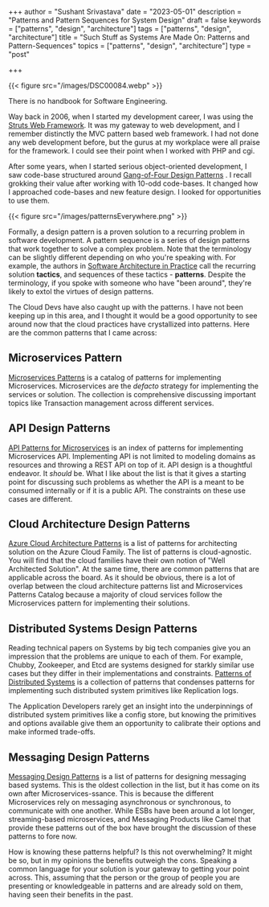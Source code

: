 +++
author = "Sushant Srivastava"
date = "2023-05-01"
description = "Patterns and Pattern Sequences for System Design"
draft = false
keywords = ["patterns", "design", "architecture"]
tags = ["patterns", "design", "architecture"]
title = "Such Stuff as Systems Are Made On: Patterns and Pattern-Sequences"
topics = ["patterns", "design", "architecture"]
type = "post"

+++

{{< figure src="/images/DSC00084.webp" >}}

There is no handbook for Software Engineering.

Way back in 2006, when I started my development career, I was using the [Struts Web Framework](https://struts.apache.org/index.html "Struts Web Framework"). 
It was my gateway to web development, and I remember distinctly the MVC pattern based web framework.
I had not done any web development before, but the gurus at my workplace were all praise for the framework.
I could see their point when I worked with PHP and cgi.

After some years, when I started serious object-oriented development, I saw code-base structured around [Gang-of-Four Design Patterns](https://www.digitalocean.com/community/tutorials/gangs-of-four-gof-design-patterns "Gang-of-Four Design Patterns")
. I recall grokking their value after working with 10-odd code-bases. It changed how I approached code-bases
and new feature design. I looked for opportunities to use them.

{{< figure src="/images/patternsEverywhere.png" >}}

Formally, a design pattern is a proven solution to a recurring problem in software development. 
A pattern sequence is a series of design patterns that work together to solve a complex problem.
Note that the terminology can be slightly different depending on who you're speaking with. For example, 
the authors in [Software Architecture in Practice](https://www.oreilly.com/library/view/software-architecture-in/9780132942799/ "Software Architecture in Practice") call the recurring solution **tactics**, 
and sequences of these tactics - **patterns**.
Despite the terminology, if you spoke with someone who have "been around", they're likely to extol the virtues of design patterns.

The Cloud Devs have also caught up with the patterns. I have not been keeping up in this area, and I thought it would be a good 
opportunity to see around now that the cloud practices have crystallized into patterns. Here are the common patterns that I came across:


## Microservices Pattern 

[Microservices Patterns](https://microservices.io/patterns/index.html "Microservices Patterns") is a catalog of patterns for implementing
Microservices. Microservices are the *defacto* strategy for implementing the services or solution. The collection is comprehensive discussing important
topics like Transaction management across different services.   

## API Design Patterns

[API Patterns for Microservices](https://microservice-api-patterns.org/patterns/ "API Patterns for Microservices") is an index of patterns 
for implementing Microservices API. Implementing API is not limited to modeling domains as resources and throwing a REST API on top of it.
API design is a thoughtful endeavor. It *should* be. What I like about the list is that it gives a starting point for discussing such problems as 
whether the API is a meant to be consumed internally or if it is a public API. The constraints on these use cases are different.

## Cloud Architecture Design Patterns

[Azure Cloud Architecture Patterns](https://learn.microsoft.com/en-us/azure/architecture/patterns/ "Azure Cloud Architecture Patterns") is a list of 
patterns for architecting solution on the Azure Cloud Family. The list of patterns is cloud-agnostic. You will find that the cloud families have their own 
notion of "Well Architected Solution". At the same time, there are common patterns that are applicable across the board. As it should be obvious, there is a lot of 
overlap between the cloud architecture patterns list and Microservices Patterns Catalog because a majority of cloud services follow the Microservices pattern for 
implementing their solutions.

## Distributed Systems Design Patterns
Reading technical papers on Systems by big tech companies give you an impression that the problems are unique to each of them. For example, Chubby, Zookeeper, and Etcd
are systems designed for starkly similar use cases but they differ in their implementations and constraints. [Patterns of Distributed Systems](https://martinfowler.com/articles/patterns-of-distributed-systems/ "Patterns of Distributed Systems")
is a collection of patterns that condenses patterns for implementing such distributed system primitives like Replication logs.

The Application Developers rarely get an insight into the underpinnings of distributed system primitives like a config store, but knowing the primitives and options available give them
an opportunity to calibrate their options and make informed trade-offs.

## Messaging Design Patterns

[Messaging Design Patterns](https://www.enterpriseintegrationpatterns.com/patterns/messaging/ "Messaging Design Patterns") is a list of patterns for designing messaging based systems.
This is the oldest collection in the list, but it has come on its own after Microservices-ssance. This is because the different Microservices rely on messaging asynchronous or synchronous, to communicate with 
one another. While ESBs have been around a lot longer, streaming-based microservices, and Messaging Products like Camel that provide these patterns out of the box have brought the discussion of these patterns to fore now.


How is knowing these patterns helpful? Is this not overwhelming? It might be so, but in my opinions the benefits outweigh the cons. Speaking a common language for your solution is your gateway to getting your point across.
This, assuming that the person or the group of people you are presenting or knowledgeable in patterns and are already sold on them, having seen their benefits in the past. 
